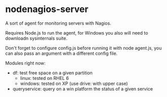 nodenagios-server
=================

A sort of agent for monitoring servers with Nagios.

Requires Node.js to run the agent, for Windows you also will need to
downloadn sysinternals suite.

Don't forget to configure config.js before running it with node agent.js, you
can also pass an argument with a different config file.

Modules right now:
- df: test free space on a given partition
    - linux: tested on RHEL 6
    - windows: tested on XP (use drive: with upper case)
- queryservice: query on a win platform the status of a given service
